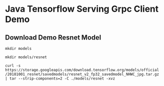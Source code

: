 # Java Tensorflow Serving Grpc Client Demo



## Download Demo Resnet Model


`mkdir models`

`mkdir models/resnet`

`curl -s https://storage.googleapis.com/download.tensorflow.org/models/official/20181001_resnet/savedmodels/resnet_v2_fp32_savedmodel_NHWC_jpg.tar.gz | tar --strip-components=2 -C ./models/resnet -xvz`